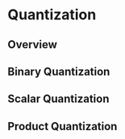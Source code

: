 # Quantization

## Overview

## Binary Quantization

## Scalar Quantization

## Product Quantization